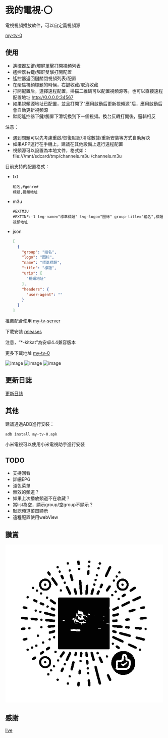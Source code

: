 # 我的電視·〇

電視視頻播放軟件，可以自定義視頻源

[my-tv-0](https://github.com/lizongying/my-tv-0)

## 使用

* 遙控器左鍵/觸屏單擊打開視頻列表
* 遙控器右鍵/觸屏雙擊打開配置
* 遙控器返回鍵關閉視頻列表/配置
* 在聚焦視頻標題的時候，右鍵收藏/取消收藏
* 打開配置后，選擇遠程配置，掃描二維碼可以配置視頻源等。也可以直接遠程配置地址 http://0.0.0.0:34567
* 如果視頻源地址已配置，並且打開了“應用啟動后更新視頻源”后，應用啟動后會自動更新視頻源
* 默認遙控器下鍵/觸屏下滑切換到下一個視頻。換台反轉打開後，邏輯相反

注意：

* 遇到問題可以先考慮重啟/恢復默認/清除數據/重新安裝等方式自助解決
* 如果APP運行在手機上，建議在其他設備上進行遠程配置
* 視頻源可以設置為本地文件，格式如：file:///mnt/sdcard/tmp/channels.m3u
  /channels.m3u

目前支持的配置格式：

* txt
    ```
    組名,#genre#
    標題,視頻地址
    ```
* m3u
    ```
    #EXTM3U
    #EXTINF:-1 tvg-name="標準標題" tvg-logo="图标" group-title="組名",標題
    視頻地址
    ```
* json
    ```json
    [
      {
        "group": "組名",
        "logo": "图标",
        "name": "標準標題",
        "title": "標題",
        "uris": [
          "視頻地址"
        ],
        "headers": {
          "user-agent": ""
        }
      }
    ]
    ```

推薦配合使用 [my-tv-server](https://github.com/lizongying/my-tv-server)

下載安裝 [releases](https://github.com/lizongying/my-tv-0/releases/)

注意，“*-kitkat”為安卓4.4兼容版本

更多下載地址 [my-tv-0](https://lyrics.run/my-tv-0.html)

![image](./screenshots/Screenshot_20240810_151748.png)
![image](./screenshots/Screenshot_20240813_232847.png)
![image](./screenshots/Screenshot_20240813_232900.png)

## 更新日誌

[更新日誌](./HISTORY.md)

## 其他

建議通過ADB進行安裝：

```shell
adb install my-tv-0.apk
```

小米電視可以使用小米電視助手進行安裝

## TODO

* 支持回看
* 詳細EPG
* 淺色菜單
* 無效的頻道？
* 如果上次播放頻道不在收藏？
* 當list為空，顯示group/空group不顯示？
* 默認頻道菜單顯示
* 遠程配置使用webView

## 讚賞

![image](./screenshots/appreciate.png)

## 感謝

[live](https://github.com/fanmingming/live)